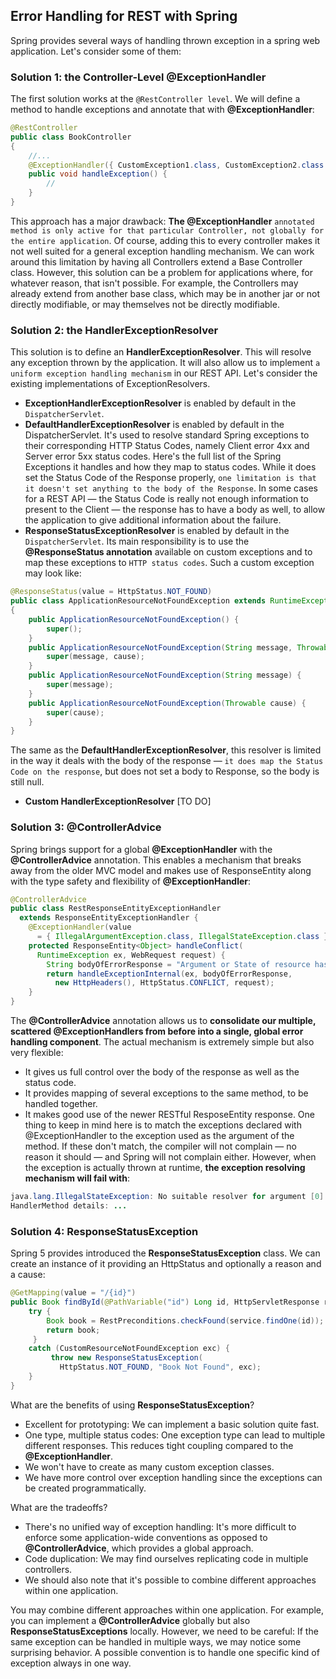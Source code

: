 ## Error Handling for REST with Spring

Spring provides several ways of handling thrown exception in a spring web application. 
Let's consider some of them: <br>

### Solution 1: the Controller-Level @ExceptionHandler
The first solution works at the `@RestController level`. We will define a method to handle exceptions and annotate that with **@ExceptionHandler**:<br>
```Java
@RestController
public class BookController 
{
    //...
    @ExceptionHandler({ CustomException1.class, CustomException2.class })
    public void handleException() {
        //
    }
}
```
This approach has a major drawback: **The @ExceptionHandler** `annotated method is only active for that particular Controller, not globally for the entire application`. 
Of course, adding this to every controller makes it not well suited for a general exception handling mechanism.
We can work around this limitation by having all Controllers extend a Base Controller class.
However, this solution can be a problem for applications where, for whatever reason, that isn't possible. 
For example, the Controllers may already extend from another base class, which may be in another jar or not directly modifiable, or may themselves not be directly modifiable.

### Solution 2: the HandlerExceptionResolver
This solution is to define an **HandlerExceptionResolver**. This will resolve any exception thrown by the application. It will also allow us to implement `a uniform exception handling mechanism` in our REST API.
Let's consider the existing implementations of ExceptionResolvers.

- **ExceptionHandlerExceptionResolver** is enabled by default in the `DispatcherServlet`.
- **DefaultHandlerExceptionResolver** is enabled by default in the DispatcherServlet. It's used to resolve standard Spring exceptions to their corresponding HTTP Status Codes, namely Client error 4xx and Server error 5xx status codes. Here's the full list of the Spring Exceptions it handles and how they map to status codes. 
  While it does set the Status Code of the Response properly, `one limitation is that it doesn't set anything to the body of the Response`. In some cases for a REST API — the Status Code is really not enough information to present to the Client — the response has to have a body as well, to allow the application to give additional information about the failure.
- **ResponseStatusExceptionResolver** is enabled by default in the `DispatcherServlet`. Its main responsibility is to use the **@ResponseStatus annotation** available on custom exceptions and to map these exceptions to `HTTP status codes`.
  Such a custom exception may look like:
```Java
@ResponseStatus(value = HttpStatus.NOT_FOUND)
public class ApplicationResourceNotFoundException extends RuntimeException 
{
    public ApplicationResourceNotFoundException() {
        super();
    }
    public ApplicationResourceNotFoundException(String message, Throwable cause) {
        super(message, cause);
    }
    public ApplicationResourceNotFoundException(String message) {
        super(message);
    }
    public ApplicationResourceNotFoundException(Throwable cause) {
        super(cause);
    }
}
```
The same as the **DefaultHandlerExceptionResolver**, this resolver is limited in the way it deals with the body of the response — `it does map the Status Code on the response`, but does not set a body to Response, so the body is still null.
- **Custom HandlerExceptionResolver** [TO DO]

### Solution 3: @ControllerAdvice
Spring brings support for a global **@ExceptionHandler** with the **@ControllerAdvice** annotation.
This enables a mechanism that breaks away from the older MVC model and makes use of ResponseEntity along 
with the type safety and flexibility of **@ExceptionHandler**:
```Java
@ControllerAdvice
public class RestResponseEntityExceptionHandler 
  extends ResponseEntityExceptionHandler {
    @ExceptionHandler(value 
      = { IllegalArgumentException.class, IllegalStateException.class })
    protected ResponseEntity<Object> handleConflict(
      RuntimeException ex, WebRequest request) {
        String bodyOfErrorResponse = "Argument or State of resource hase a illegal value.";
        return handleExceptionInternal(ex, bodyOfErrorResponse, 
          new HttpHeaders(), HttpStatus.CONFLICT, request);
    }
}
```
The **@ControllerAdvice** annotation allows us to **consolidate our multiple, scattered @ExceptionHandlers from before into a single, global error handling component**.
The actual mechanism is extremely simple but also very flexible:
- It gives us full control over the body of the response as well as the status code.
- It provides mapping of several exceptions to the same method, to be handled together.
- It makes good use of the newer RESTful ResposeEntity response.
One thing to keep in mind here is to match the exceptions declared with @ExceptionHandler to the exception used as the argument of the method.
If these don't match, the compiler will not complain — no reason it should — and Spring will not complain either.
However, when the exception is actually thrown at runtime, **the exception resolving mechanism will fail with**:
```Java
java.lang.IllegalStateException: No suitable resolver for argument [0] [type=...]
HandlerMethod details: ...
```
### Solution 4: ResponseStatusException
Spring 5 provides introduced the **ResponseStatusException** class.
We can create an instance of it providing an HttpStatus and optionally a reason and a cause:
```Java
@GetMapping(value = "/{id}")
public Book findById(@PathVariable("id") Long id, HttpServletResponse response) {
    try {
        Book book = RestPreconditions.checkFound(service.findOne(id));
        return book;
     }
    catch (CustomResourceNotFoundException exc) {
         throw new ResponseStatusException(
           HttpStatus.NOT_FOUND, "Book Not Found", exc);
    }
}
```
What are the benefits of using **ResponseStatusException**?
- Excellent for prototyping: We can implement a basic solution quite fast.
- One type, multiple status codes: One exception type can lead to multiple different responses. This reduces tight coupling compared to the **@ExceptionHandler**.
- We won't have to create as many custom exception classes.
- We have more control over exception handling since the exceptions can be created programmatically.

What are the tradeoffs?
- There's no unified way of exception handling: It's more difficult to enforce some application-wide conventions as opposed to **@ControllerAdvice**, which provides a global approach.
- Code duplication: We may find ourselves replicating code in multiple controllers.
- We should also note that it's possible to combine different approaches within one application.

You may combine different approaches within one application.
For example, you can implement a **@ControllerAdvice** globally but also **ResponseStatusExceptions** locally.
However, we need to be careful: If the same exception can be handled in multiple ways, we may notice some surprising behavior. 
A possible convention is to handle one specific kind of exception always in one way.